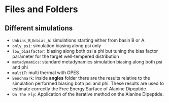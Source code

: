 # Files and Folders  
  
## Different simulations  
  
- `Unbias_B`,`Unbias_A`: simulations starting either from basin B or A.   
- `only_psi`: simulation biasing along psi only    
- `low_biasfactor`: biasing along both psi a phi but tuning the bias factor parameter for the target well-tempered distribution
- `metadynamics`: standard metadynamics simulation biasing along both psi and phi 
- `multiT`: multi thermal with OPES  
- `Benchmark`: inside **angles** folder there are the results relative to the simulation performed biasing both psi and phi. These results are used to estimate correctly the Free Energy Surface of Alanine Dipeptide  
- `On The Fly`: Application of the iterative method on the Alanine Dipeptide.  